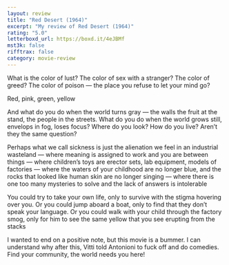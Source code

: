 ```yaml
---
layout: review
title: "Red Desert (1964)"
excerpt: "My review of Red Desert (1964)"
rating: "5.0"
letterboxd_url: https://boxd.it/4eJBMf
mst3k: false
rifftrax: false
category: movie-review
---
```


What is the color of lust? The color of sex with a stranger? The color of greed? The color of poison — the place you refuse to let your mind go?

Red, pink, green, yellow

And what do you do when the world turns gray — the walls the fruit at the stand, the people in the streets. What do you do when the world grows still, envelops in fog, loses focus? Where do you look? How do you live? Aren’t they the same question?

Perhaps what we call sickness is just the alienation we feel in an industrial wasteland — where meaning is assigned to work and you are between things — where children’s toys are erector sets, lab equipment, models of factories — where the waters of your childhood are no longer blue, and the rocks that looked like human skin are no longer singing — where there is one too many mysteries to solve and the lack of answers is intolerable

You could try to take your own life, only to survive with the stigma hovering over you. Or you could jump aboard a boat, only to find that they don’t speak your language. Or you could walk with your child through the factory smog, only for him to see the same yellow that you see erupting from the stacks

I wanted to end on a positive note, but this movie is a bummer. I can understand why after this, Vitti told Antonioni to fuck off and do comedies. Find your community, the world needs you here!
